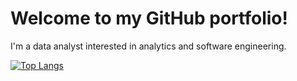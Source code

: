 # Welcome to my GitHub portfolio!


I'm a data analyst interested in analytics and software engineering.

[![Top Langs](https://github-readme-stats-git-masterrstaa-rickstaa.vercel.app/api/top-langs/?username=buchananja&hide=jupyter%20notebook&theme=github_dark)](https://github.com/buchananja/github-readme-stats)